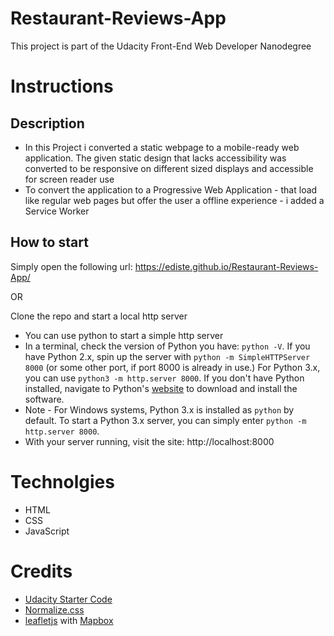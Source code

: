 # Restaurant-Reviews-App

This project is part of the Udacity Front-End Web Developer Nanodegree

# Instructions

## Description
* In this Project i converted a static webpage to a mobile-ready web application. The given static design that lacks accessibility was converted to be responsive on different sized displays and accessible for screen reader use
* To convert the application to a Progressive Web Application - that load like regular web pages but offer the user a offline experience - i added a Service Worker

## How to start
Simply open the following url: https://ediste.github.io/Restaurant-Reviews-App/ 

OR 

Clone the repo and start a local http server
* You can use python to start a simple http server
* In a terminal, check the version of Python you have: `python -V`. If you have Python 2.x, spin up the server with `python -m SimpleHTTPServer 8000` (or some other port, if port 8000 is already in use.) For Python 3.x, you can use `python3 -m http.server 8000`. If you don't have Python installed, navigate to Python's [website](https://www.python.org/) to download and install the software.
* Note -  For Windows systems, Python 3.x is installed as `python` by default. To start a Python 3.x server, you can simply enter `python -m http.server 8000`.
* With your server running, visit the site: http://localhost:8000

# Technolgies
- HTML
- CSS
- JavaScript

# Credits
* [Udacity Starter Code](https://github.com/udacity/mws-restaurant-stage-1)
* [Normalize.css](https://necolas.github.io/normalize.css)
* [leafletjs](https://leafletjs.com/) with [Mapbox](https://www.mapbox.com/)
